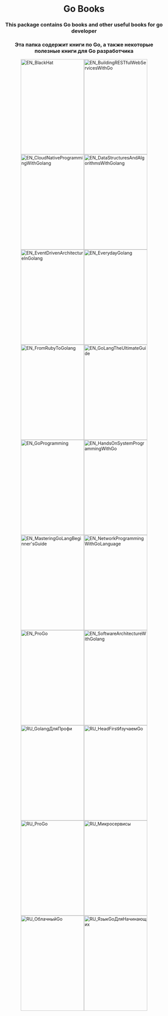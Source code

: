 <html>
  <head>
    <style>
      a{
      justify-content:center;

      }
      .wrapper{
      display: flex;
      justify-content:center;}
  </style>
  </head>
  <body>
   
    
<h1 align="center">Go Books</h1>

<h3 align="center">This package contains Go books and other useful books for go developer</h3>

<h3 align="center">Эта папка содержит книги по Go, а также некоторые полезные книги для Go разработчика</h3>


<div class="wrapper">
<div style="display: flex; justify-content:center; width: 800px;flex-wrap: wrap;">
  <a href="https://github.com/gh0st3e/UsefulGo/blob/main/Books/EN_BlackHat.pdf">
    <img src="https://encrypted-tbn0.gstatic.com/images?q=tbn:ANd9GcQDalpXjo8TEY_wtTHL5TgRjdEIaOxolQbLgw&usqp=CAU" alt="EN_BlackHat" width="200px" height="300px"/>
  </a>

  <a href="https://github.com/gh0st3e/UsefulGo/blob/main/Books/EN_BuildingRESTfulWebServicesWithGo.pdf">
    <img src="https://m.media-amazon.com/images/I/41n8Zy3SaPL._AC_SY780_.jpg" alt="EN_BuildingRESTfulWebServicesWithGo" width="200px" height="300px"/>
  </a>

  <a href="https://github.com/gh0st3e/UsefulGo/blob/main/Books/EN_CloudNativeProgrammingWithGolang.pdf">
    <img src="https://static01.helion.com.pl/global/okladki/326x466/e_15uq.jpg" alt="EN_CloudNativeProgrammingWithGolang" width="200px" height="300px"/>
  </a>

  <a href="https://github.com/gh0st3e/UsefulGo/blob/main/Books/EN_DataStructuresAndAlgorithmsWithGolang.pdf">
    <img src="https://m.media-amazon.com/images/I/41kmaB8UBtL._AC_SY780_.jpg" alt="EN_DataStructuresAndAlgorithmsWithGolang" width="200px" height="300px"/>
  </a>

  <a href="https://github.com/gh0st3e/UsefulGo/blob/main/Books/EN_EventDrivenArchitectureInGolang.pdf">
    <img src="https://static.packt-cdn.com/products/9781803238012/cover/smaller" alt="EN_EventDrivenArchitectureInGolang" width="200px" height="300px"/>
  </a>

  <a href="https://github.com/gh0st3e/UsefulGo/blob/main/Books/EN_EverydayGolang.pdf">
    <img src="https://images-na.ssl-images-amazon.com/images/S/compressed.photo.goodreads.com/books/1631331392i/58968985.jpg" alt="EN_EverydayGolang" width="200px" height="300px"/>
  </a>

  <a href="https://github.com/gh0st3e/UsefulGo/blob/main/Books/EN_FromRubyToGolang.pdf">
    <img src="https://m.media-amazon.com/images/I/41MUjQCUsjL._AC_SY780_.jpg" alt="EN_FromRubyToGolang" width="200px" height="300px"/>
  </a>

  <a href="https://github.com/gh0st3e/UsefulGo/blob/main/Books/EN_GoLangTheUltimateGuide.pdf">
    <img src="https://images.routledge.com/common/jackets/crclarge/978103231/9781032312316.jpg" alt="EN_GoLangTheUltimateGuide" width="200px" height="300px"/>
  </a>

  <a href="https://github.com/gh0st3e/UsefulGo/blob/main/Books/EN_GoProgramming.pdf">
    <img src="https://m.media-amazon.com/images/I/51o9KtaXVPL._AC_SY780_.jpg" alt="EN_GoProgramming" width="200px" height="300px"/>
  </a>

  <a href="https://github.com/gh0st3e/UsefulGo/blob/main/Books/EN_HandsOnSystemProgrammingWithGo.pdf">
    <img src="https://static.packt-cdn.com/products/9781789804072/cover/9781789804072-original.jpeg" alt="EN_HandsOnSystemProgrammingWithGo" width="200px" height="300px"/>
  </a>

  <a href="https://github.com/gh0st3e/UsefulGo/blob/main/Books/EN_MasteringGoLangBeginner'sGuide.pdf">
    <img src="https://images.routledge.com/common/jackets/crclarge/978103231/9781032315904.jpg" alt="EN_MasteringGoLangBeginner'sGuide" width="200px" height="300px"/>
  </a>

  <a href="https://github.com/gh0st3e/UsefulGo/blob/main/Books/EN_NetworkProgrammingWithGoLanguage.pdf">
    <img src="https://media.springernature.com/full/springer-static/cover-hires/book/978-1-4842-8095-9" alt="EN_NetworkProgrammingWithGoLanguage" width="200px" height="300px"/>
  </a>

  <a href="https://github.com/gh0st3e/UsefulGo/blob/main/Books/EN_ProGo.pdf">
    <img src="https://media.springernature.com/full/springer-static/cover-hires/book/978-1-4842-7355-5" alt="EN_ProGo" width="200px" height="300px"/>
  </a>

  <a href="https://github.com/gh0st3e/UsefulGo/blob/main/Books/EN_SoftwareArchitectureWithGolang.pdf">
    <img src="https://static.packt-cdn.com/products/9781788622592/cover/9781788622592-original.png" alt="EN_SoftwareArchitectureWithGolang" width="200px" height="300px"/>
  </a>

  <a href="https://github.com/gh0st3e/UsefulGo/blob/main/Books/RU_Golang%D0%94%D0%BB%D1%8F%D0%9F%D1%80%D0%BE%D1%84%D0%B8.pdf">
    <img src="https://s1-goods.ozstatic.by/1000/751/950/10/10950751_0.jpg" alt="RU_GolangДляПрофи" width="200px" height="300px"/>
  </a>

  <a href="https://github.com/gh0st3e/UsefulGo/blob/main/Books/RU_HeadFirst%D0%98%D0%B7%D1%83%D1%87%D0%B0%D0%B5%D0%BCGo.pdf">
    <img src="https://chitatel.by/storage/product/7d/2ad9cbad4dc6e3f80c391e816fdf4d63.jpg" alt="RU_HeadFirstИзучаемGo" width="200px" height="300px"/>
  </a>

  <a href="https://github.com/gh0st3e/UsefulGo/blob/main/Books/RU_HeadFirst%D0%98%D0%B7%D1%83%D1%87%D0%B0%D0%B5%D0%BCGo.pdf">
    <img src="https://media.springernature.com/full/springer-static/cover-hires/book/978-1-4842-7355-5" alt="RU_ProGo" width="200px" height="300px"/>
  </a>

  <a href="https://github.com/gh0st3e/UsefulGo/blob/main/Books/RU_%D0%9C%D0%B8%D0%BA%D1%80%D0%BE%D1%81%D0%B5%D1%80%D0%B2%D0%B8%D1%81%D1%8B.pdf">
    <img src="https://basket-01.wb.ru/vol86/part8651/8651224/images/big/1.jpg" alt="RU_Микросервисы" width="200px" height="300px"/>
  </a>

  <a href="https://github.com/gh0st3e/UsefulGo/blob/main/Books/RU_%D0%9E%D0%B1%D0%BB%D0%B0%D1%87%D0%BD%D1%8B%D0%B9Go.pdf">
    <img src="http://dmkpress.com/images/cms/data/978-5-97060-965-1.jpg" alt="RU_ОблачныйGo" width="200px" height="300px"/>
  </a>

  <a href="https://github.com/gh0st3e/UsefulGo/blob/main/Books/RU_%D0%AF%D0%B7%D1%8B%D0%BAGo%D0%94%D0%BB%D1%8F%D0%9D%D0%B0%D1%87%D0%B8%D0%BD%D0%B0%D1%8E%D1%89%D0%B8%D1%85.pdf">
    <img src="https://static.tildacdn.com/tild3337-3630-4662-b835-363865633265/photo_2020-09-02_182.jpeg" alt="RU_ЯзыкGoДляНачинающих" width="200px" height="300px"/>
  </a>
</div>
    </div>
  </body>
</html>
